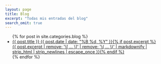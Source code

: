 ```yaml
---
layout: page
title: Blog
excerpt: "Todas mis entradas del blog"
search_omit: true
---
```


<ul class="post-list">
{% for post in site.categories.blog %} 
  <li><article><a href="..{{ post.url }}">{{ post.title }} <span class="entry-date"><time datetime="{{ post.date | date_to_xmlschema }}">{{ post.date | date: "%B %d, %Y" }}</time></span>{% if post.excerpt %} <span class="excerpt">{{ post.excerpt | remove: '\[ ... \]' | remove: '\( ... \)' | markdownify | strip_html | strip_newlines | escape_once }}</span>{% endif %}</a></article></li>
{% endfor %}
</ul>
